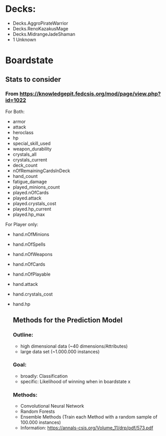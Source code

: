 # Decks: #
 * Decks.AggroPirateWarrior
 * Decks.RenoKazakusMage
 * Decks.MidrangeJadeShaman
 * 1 Unknown
 
# Boardstate
## Stats to consider
### From https://knowledgepit.fedcsis.org/mod/page/view.php?id=1022
For Both:
 * armor
 * attack
 * heroclass
 * hp
 * special_skill_used
 * weapon_durability
 * crystals_all
 * crystals_current 
 * deck_count
 * nOfRemainingCardsInDeck
 * hand_count
 * fatigue_damage
 * played_minions_count
 * played.nOfCards
 * played.attack
 * played.crystals_cost
 * played.hp_current
 * played.hp_max
 
For Player only:
 * hand.nOfMinions
 * hand.nOfSpells
 * hand.nOfWeapons
 * hand.nOfCards
 * hand.nOfPlayable
 * hand.attack
 * hand.crystals_cost
 * hand.hp
	
	## Methods for the Prediction Model
	### Outline:
	* high dimensional data (~40 dimensions/Attributes)
	* large data set (~1.000.000 instances)
	### Goal:
	* broadly: Classification
	* specific: Likelihood of winning when in boardstate x
	
	### Methods:
	* Convolutional Neural Network
	* Random Forests
	* Ensemble Methods (Train each Method with a random sample of 100.000 instances)
	* Information: https://annals-csis.org/Volume_11/drp/pdf/573.pdf
